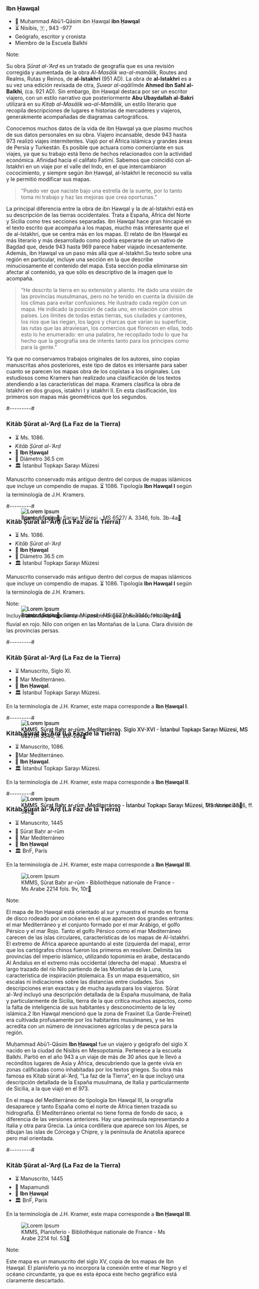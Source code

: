 ### Ibn Ḥawqal

* 👳 Muḥammad Abū’l-Qāsim ibn Ḥawqal **ibn Ḥawqal**
* ⏳ Nisibis, 🇹 , 943 -977
* Geógrafo, escritor y cronista
* Miembro de la Escuela Balkhi

Note:

Su obra *Ṣūrat al-’Arḍ* es un tratado de geografía que es una revisión corregida y aumentada de la obra *Al-Masālik wa-al-mamālik*, Routes and Realms, Rutas y Reinos, de **al-Istakhri** (951 AD). La obra de **al-Istakhri** es a su vez una edición revisada de otra, *Ṣuwar al-aqālīm*de **Ahmed ibn Sahl al-Balkhi**, (ca. 921 AD). Sin embargo, ibn Ḥawqal destaca por ser un escritor viajero, con un estilo narrativo que posteriormente **Abu Ubaydallah al-Bakri** utilizará en su *Kitab al-Masālik wa-al-Mamālik*, un estilo literario que recopila descripciones de lugares e historias de mercaderes y viajeros, generakmente acompañadas de diagramas cartográficos.

Conocemos muchos datos de la vida de ibn Ḥawqal ya que plasmo muchos de sus datos personales en su obra. Viajero incansable, desde 943 hasta 973 realizó viajes intermitentes. Viajó por el África islámica y grandes áreas de Persia y Turkestán. Es posible que actuara como comerciante en sus viajes, ya que su trabajo está lleno de hechos relacionados con la actividad económica. Afinidad hacia el califato Fatimí. Sabemos que coincidió con al-Istakhri en un viaje por el valle del Indo, en el que intercambiaron cococimiento, y siempre según ibn Ḥawqal, al-Istakhri le reconoció su valía y le permitió modificar sus mapas.

>“Puedo ver que naciste bajo una estrella de la suerte, por lo tanto toma mi trabajo y haz las mejoras que crea oportunas.”

La principal diferencia entre la obra de ibn Ḥawqal y la de al-lstakhri está en su descripción de las tierras occidentales. Trata a España, África del Norte y Sicilia como tres secciones separadas. ibn Ḥawqal hace gran hincapié en el texto escrito que acompaña a los mapas, mucho más interesante que el de al-lstakhri, que se centra más en los mapas. El relato de ibn Ḥawqal es más literario y más desarrollado  como podría esperarse de un nativo de Bagdad que, desde 943 hasta 969 parece haber viajado incesantemente. Además, ibn Ḥawqal va un paso más allá que al-lstakhri.Su texto sobre una región en particular, incluye una sección en la que describe minuciosamente el contenido del mapa. Esta sección podía eliminarse sin afectar al contenido, ya que sólo es descriptivo de la imagen que lo acompaña. 

>“He descrito la tierra en su extensión y aliento. He dado una visión de las provincias musulmanas, pero no he tenido en cuenta la división de los climas para evitar confusiones. He ilustrado cada región con un mapa. He indicado la posición de cada uno, en relación con otros países. Los límites de todas estas tierras, sus ciudades y cantones, los ríos que las riegan, los lagos y charcas que varían su superficie, las rutas que las atraviesan, los comercios que florecen en ellas, todo esto lo he enumerado: en una palabra, he recopilado todo lo que ha hecho que la geografía sea de interés tanto para los príncipes como para la gente.”

Ya que no conservamos trabajos originales de los autores, sino copias manuscritas años posteriores, este tipo de datos es intersante para saber cuanto se parecen los mapas obra de los copistas a los originales. Los estudiosos como Kramers han realizado una clasificación de los textos atendiendo a las características del mapa.  Kramers clasifica  la obra de Istakhri en dos grupos, istakhri I y istakhri II. En esta clasificación, los primeros son mapas más geométricos que los segundos.


#---------#


### Kitāb Ṣūrat al-’Arḍ (La Faz de la Tierra)

<div class="wrapperSlide">	
  <div class="slideText">
    <ul>
      <li>⏳ Ms. 1086.</li>
      <li><em>Kitāb Ṣūrat al-’Arḍ</em></li>
      <li>👳 <strong>Ibn Ḥawqal</strong></li>
      <li>📏 Diámetro 36.5 cm</li>
      <li>🏛 İstanbul Topkapı Sarayı Müzesi</li>
    </ul>
    <p>Manuscrito conservado más antiguo dentro del corpus de mapas islámicos que incluye un compendio de mapas. ⏳ 1086. Tipología <strong>Ibn Hawqal I</strong> según la terminología de J.H. Kramers.</p>
  </div>
  <div class="slideContent portrait-img">
    <div class="fragment fade-out" style="position:absolute;" data-fragment-index="0">
      <figure>
        <img data-src="images/islamic-map-ibnHawqal.jpg" alt="Lorem Ipsum">
        <figcaption>İstanbul Topkapı Sarayı Müzesi - MS 6527/ A. 3346, fols. 3b-4a<a href="http://www.myoldmaps.com/early-medieval-monographs/213-ibn-hawqals-world-map/213-ibn-hawqal.pdf" target="_blank">🔗</a></figcaption>
      </figure>
    </div>
    <div class="fragment fade-in" style="position:absolute;" data-fragment-index="0">
      <figure>
        <img data-src="images/islamic-map-ibnHawqal-trad.png" alt="Lorem Ipsum">
        <figcaption>Transcripción <a href="http://www.myoldmaps.com/early-medieval-monographs/213-ibn-hawqals-world-map/213-ibn-hawqal.pdf" target="_blank">🔗</a></figcaption>
      </figure>
    </div>	    
  </div>
</div>


#---------#


### Kitāb Ṣūrat al-’Arḍ (La Faz de la Tierra)

<div class="wrapperSlide">
  <div class="slideText">
    <ul>
      <li>⏳ Ms. 1086.</li>
      <li><em>Kitāb Ṣūrat al-’Arḍ</em></li>
      <li>👳 <strong>Ibn Ḥawqal</strong></li>
      <li>📏 Diámetro 36.5 cm</li>
      <li>🏛 İstanbul Topkapı Sarayı Müzesi</li>
    </ul>
    <p>Manuscrito conservado más antiguo dentro del corpus de mapas islámicos que incluye un compendio de mapas. ⏳ 1086. Tipología <strong>Ibn Hawqal I</strong> según la terminología de J.H. Kramers.</p>
  </div>
  <div class="slideContent portrait-img">
    <div class="fragment fade-out" style="position:absolute;" data-fragment-index="0">
      <figure>
        <img data-src="images/islamic-map-ibnHawqal.jpg" alt="Lorem Ipsum">
        <figcaption>İstanbul Topkapı Sarayı Müzesi - MS 6527/ A. 3346, fols. 3b-4a<a href="http://www.myoldmaps.com/early-medieval-monographs/213-ibn-hawqals-world-map/213-ibn-hawqal.pdf" target="_blank">🔗</a></figcaption>
      </figure>
    </div>
    <div class="fragment fade-in" style="position:absolute;" data-fragment-index="0">
      <figure>
        <img data-src="images/islamic-map-ibnHawqal-trad.png" alt="Lorem Ipsum">
        <figcaption>Transcripción <a href="http://www.myoldmaps.com/early-medieval-monographs/213-ibn-hawqals-world-map/213-ibn-hawqal.pdf" target="_blank">🔗</a></figcaption>
      </figure>
    </div>				
  </div>
</div>


Note:

Incluye abundante toponimia 👉 posible origen ptolemaico. Hidrografía fluvial en rojo. Nilo con origen en las Montañas de la Luna. Clara división de las provincias persas.


#---------#


### Kitāb Ṣūrat al-’Arḍ (La Faz de la Tierra)

<div class="wrapperSlide">
  <div class="slideText">
    <ul>
      <li>⏳ Manuscrito, Siglo XI.</li>
      <li>📜 Mar Mediterráneo.</li>
      <li>👳 <strong>Ibn Ḥawqal</strong>.</li>
      <li>🏛 İstanbul Topkapı Sarayı Müzesi.</li>
    </ul>
    <p>En la terminología de J.H. Kramer, este mapa corresponde a <strong>Ibn Ḥawqal I</strong>.</p>
  </div>
  <div class="slideContent">
    <div class="fragment fade-out" style="position:absolute;" data-fragment-index="0">
      <figure>
        <img data-src="images/islamic-map-ibnHawqal1-mediterraneo.jpg" alt="Lorem Ipsum">
        <figcaption>KMMS, Ṣūrat Baḥr ar-rūm. Mediterráneo. Siglo XV-XVI - İstanbul Topkapı Sarayı Müzesi, MS 6527/A 3346, ff. 20r-20v<a href="https://docplayer.es/23058626-Rebasando-los-pilares-de-hercules-el-estrecho-de-gibraltar-y-sus-ciudades-en-la-cartografia-historica.html" target="_blank">🔗</a></figcaption>
      </figure>
    </div>
    <div class="fragment fade-in" style="position:absolute;" data-fragment-index="0">
      <figure>
        <img data-src="images/islamic-map-ibnHawqal1-mediterraneo-trad.jpg" alt="Lorem Ipsum">
        <figcaption>KMMS, Ṣūrat Baḥr ar-rūm. Mediterráneo. Siglo XV-XVI - İstanbul Topkapı Sarayı Müzesi, MS 6527/A 3346, ff. 20r-20v<a href="https://docplayer.es/23058626-Rebasando-los-pilares-de-hercules-el-estrecho-de-gibraltar-y-sus-ciudades-en-la-cartografia-historica.html" target="_blank">🔗</a></figcaption>
      </figure>
    </div>
  </div>
</div>


#---------#


### Kitāb Ṣūrat al-’Arḍ (La Faz de la Tierra)

<div class="wrapperSlide">
  <div class="slideText">
    <ul>
      <li>⏳ Manuscrito, 1086.</li>
      <li>📜Mar Mediterráneo.</li>
      <li>👳 <strong>Ibn Ḥawqal</strong>.</li>
      <li>🏛 İstanbul Topkapı Sarayı Müzesi.</li>
    </ul>
    <p>En la terminología de J.H. Kramer, este mapa corresponde a <strong>Ibn Ḥawqal II</strong>.</p>
  </div>
  <div class="slideContent">
    <div class="fragment fade-out" style="position:absolute;" data-fragment-index="0">
      <figure>
        <img class="full" data-src="images/islamic-map-ibnHawqal2-mediterraneo.jpg" alt="Lorem Ipsum">
        <figcaption>KMMS, Ṣūrat Baḥr ar-rūm. Mediterráneo - İstanbul Topkapı Sarayı Müzesi, MS Ahmet 3346, ff. 58b<a href="https://journals.openedition.org/belgeo/8801?gathStatIcon=true&lang=en" target="_blank">🔗</a></figcaption>
      </figure>
    </div>
    <div class="fragment fade-in" style="position:absolute;" data-fragment-index="0">
      <figure>
        <img class="full" data-src="images/islamic-map-ibnHawqal2-mediterraneo-trad.jpg" alt="Lorem Ipsum">
        <figcaption>KMMS, Ṣūrat Baḥr ar-rūm. Mediterráneo - İstanbul Topkapı Sarayı Müzesi, Transcripción<a href="https://journals.openedition.org/belgeo/8801?gathStatIcon=true&lang=en" target="_blank">🔗</a></figcaption>
      </figure>
    </div>
  </div>
</div>


#---------#


### Kitāb Ṣūrat al-’Arḍ (La Faz de la Tierra)

<div class="wrapperSlide">
  <div class="slideText">
    <ul>
      <li>⏳ Manuscrito, 1445</li>
      <li>📜 Ṣūrat Baḥr ar-rūm</li>
      <li>📜 Mar Mediterráneo</li>
      <li>👳 <strong>Ibn Ḥawqal</strong></li>
      <li>🏛 BnF, París</li>
    </ul>
    <p>En la terminología de J.H. Kramer, este mapa corresponde a <strong>Ibn Ḥawqal III</strong>.</p>
  </div>
  <div class="slideContent">
      <figure>
        <img data-src="images/islamic-map-ibnHawqal3-mediterraneo.jpg" alt="Lorem Ipsum">
        <figcaption>KMMS, Ṣūrat Baḥr ar-rūm -  Bibliothèque nationale de France - Ms Arabe 2214 fols. 9v, 10r<a href="https://gallica.bnf.fr/ark:/12148/btv1b84061557/f77.item" target="_blank">🔗</a></figcaption>
      </figure>		
  </div>
</div>


Note:

<p>
  El mapa de Ibn Ḥawqal está orientado al sur y muestra el mundo en forma de disco rodeado por un océano en el que aparecen dos grandes entrantes: el mar Mediterráneo y el conjunto formado por el mar Arábigo, el golfo Pérsico y el mar Rojo. Tanto el golfo Pérsico como el mar Mediterráneo carecen de las islas circulares, características de los mapas de Al-Istakhri. El extremo de África aparece apuntando al este (izquierda del mapa), error que los cartógrafos chinos fueron los primeros en resolver. Delimita las provincias del imperio islámico, utilizando toponimia en árabe, destacando Al Andalus en el extremo más occidental (derecha del mapa) . Muestra el largo trazado del río Nilo partiendo de las Montañas de la Luna, característica de inspiración ptolemaica. Es un mapa esquemático, sin escalas ni indicaciones sobre las distancias entre ciudades. Sus descripciones eran exactas y de mucha ayuda para los viajeros. Ṣūrat al-’Arḍ incluyó una descripción detallada de la España musulmana, de Italia y particularmente de Sicilia, tierra de la que critica muchos aspectos, como la falta de inteligencia de sus habitantes y desconocimiento de la ley islámica.2​ Ibn Hawqal mencionó que la zona de Fraxinet (La Garde-Freinet) era cultivada profusamente por los habitantes musulmanes, y se les acredita con un número de innovaciones agrícolas y de pesca para la región.
</p>
<p>
  Muḥammad Abū’l-Qāsim <strong>Ibn Ḥawqal</strong> fue un viajero y geógrafo del siglo X nacido en la ciudad de Nisibis en Mesopotamia. Pertenece a la escuela Balkhi. Partió en el año 943 a un viaje de más de 30 años que le llevó a recónditos lugares de Asia y África, descubriendo que la gente vivía en zonas calificadas como inhabitadas por los textos griegos. Su obra más famosa es Kitab sūrat al-’Arḍ, "La faz de la Tierra", en la que incluyó una descripción detallada de la España musulmana, de Italia y particularmente de Sicilia, a la que viajó en el 973.
</p>
<p>
  En el mapa del Mediterráneo de tipología Ibn Hawqal III, la orografía desaparece y tanto España como el norte de África tienen trazada su hidrografía. El Mediterráneo oriental no tiene forma de fondo de saco, a diferencia de las versiones anteriores. Hay una península representando a Italia y otra para Grecia. La única cordillera que aparece son los Alpes, se dibujan las islas de Córcega y Chipre, y la península de Anatolia aparece pero mal orientada.
</p>


#---------#


### Kitāb Ṣūrat al-’Arḍ (La Faz de la Tierra)

<div class="wrapperSlide">
  <div class="slideText">
    <ul>
      <li>⏳ Manuscrito, 1445</li>
      <li>📜 Mapamundi</li>
      <li>👳 <strong>Ibn Ḥawqal</strong></li>
      <li>🏛 BnF, París</li>
    </ul>
    <p>En la terminología de J.H. Kramer, este mapa corresponde a <strong>Ibn Ḥawqal III</strong>.</p>
  </div>
  <div class="slideContent">
      <figure>
        <img class="full"  data-src="images/islamic-map-ibnHawqal3-planisferio.jpg" alt="Lorem Ipsum">
        <figcaption>KMMS, Planisferio -  Bibliothèque nationale de France - Ms Arabe 2214 fol. 53<a href="https://gallica.bnf.fr/ark:/12148/btv1b84061557" target="_blank">🔗</a></figcaption>
      </figure>
  </div>
</div>


Note:

Este mapa es un manuscrito del siglo XV, copia de los mapas de Ibn Ḥawqal. El planisferio ya no incorpora la conexión entre el mar Negro y el océano circundante, ya que es esta época este hecho gegráfico está claramente descartado.

